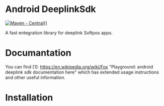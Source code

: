 
# Android DeeplinkSdk
[![Maven - Central]([https://img.shields.io/badge/Foo-Bar-2ea44f)](https://central.sonatype.dev/artifact/com.provisionpay/android-deeplink-sdk/1.0.0))]

A fast entegration library for deeplink Softpos apps.

# Documantation
You can find [1]: https://en.wikipedia.org/wiki/Fox "Playground: android deeplink sdk documentation here" which has extended usage instructions and other useful information.

# Installation


